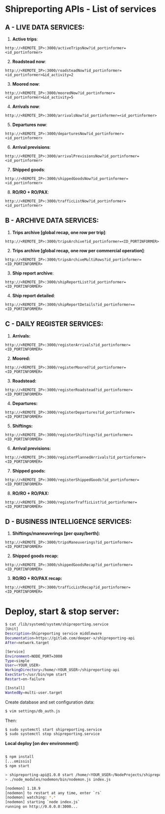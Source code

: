 # Shipreporting APIs - List of services

## A - LIVE DATA SERVICES:

1. __Active trips__:
```
http://<REMOTE_IP>:3000/activeTripsNow?id_portinformer=<id_portinformer>
```

2. __Roadstead now__:
```
http://<REMOTE_IP>:3000/roadsteadNow?id_portinformer=<id_portinformer>&id_activity=2
```

3. __Moored now__:
```
http://<REMOTE_IP>:3000/mooredNow?id_portinformer=<id_portinformer>&id_activity=5
```

4. __Arrivals now__:
```
http://<REMOTE_IP>:3000/arrivalsNow?id_portinformer=<id_portinformer>
```

5. __Departures now__:
```
http://<REMOTE_IP>:3000/departuresNow?id_portinformer=<id_portinformer>
```

6. __Arrival previsions__:
```
http://<REMOTE_IP>:3000/arrivalPrevisionsNow?id_portinformer=<id_portinformer>
```

7. __Shipped goods__:
```
http://<REMOTE_IP>:3000/shippedGoodsNow?id_portinformer=<id_portinformer>
```

8. __RO/RO + RO/PAX__:
```
http://<REMOTE_IP>:3000/trafficListNow?id_portinformer=<id_portinformer>
```

## B - ARCHIVE DATA SERVICES:

1. __Trips archive [global recap, one row per trip]__:
```
http://<REMOTE_IP>:3000/tripsArchive?id_portinformer=<ID_PORTINFORMER>
```
2. __Trips archive [global recap, one row per commercial operation]__:
```
http://<REMOTE_IP>:3000/tripsArchiveMultiRows?id_portinformer=<ID_PORTINFORMER>
```
3. __Ship report archive__:
```
http://<REMOTE_IP>:3000/shipReportList?id_portinformer=<ID_PORTINFORMER>
```
4. __Ship report detailed__:
```   
http://<REMOTE_IP>:3000/shipReportDetails?id_portinformer==<ID_PORTINFORMER>
```


## C - DAILY REGISTER SERVICES:

1. __Arrivals:__
```
http://<REMOTE_IP>:3000/registerArrivals?id_portinformer=<ID_PORTINFORMER>
```
2. __Moored:__
```
http://<REMOTE_IP>:3000/registerMoored?id_portinformer=<ID_PORTINFORMER>
```
3. __Roadstead:__
```
http://<REMOTE_IP>:3000/registerRoadstead?id_portinformer=<ID_PORTINFORMER>
```

4. __Departures:__
```
http://<REMOTE_IP>:3000/registerDepartures?id_portinformer=<ID_PORTINFORMER>
```

5. __Shiftings:__
```
http://<REMOTE_IP>:3000/registerShiftings?id_portinformer=<ID_PORTINFORMER>
```

6. __Arrival previsions:__
```
http://<REMOTE_IP>:3000/registerPlannedArrivals?id_portinformer=<ID_PORTINFORMER>
```

7. __Shipped goods:__
```
http://<REMOTE_IP>:3000/registerShippedGoods?id_portinformer=<ID_PORTINFORMER>
```

8. __RO/RO + RO/PAX:__
```
http://<REMOTE_IP>:3000/registerTrafficList?id_portinformer=<ID_PORTINFORMER>
```

## D - BUSINESS INTELLIGENCE SERVICES: ##

1. __Shiftings/maneuverings [per quay/berth]:__
```
http://<REMOTE_IP>:3000/tripsManeuverings?id_portinformer=<ID_PORTINFORMER>
```

2. __Shipped goods recap:__
```
http://<REMOTE_IP>:3000/shippedGoodsRecap?id_portinformer=<ID_PORTINFORMER>
```

3. __RO/RO + RO/PAX recap:__
```
http://<REMOTE_IP>:3000/trafficListRecap?id_portinformer=<ID_PORTINFORMER>
```



# __Deploy, start & stop server:__

```bash
$ cat /lib/systemd/system/shipreporting.service 
[Unit]
Description=Shipreporting service middleware
Documentation=https://gitlab.com/deeper-x/shipreporting-api
After=network.target

[Service]
Environment=NODE_PORT=3000
Type=simple
User=<YOUR_USER>
WorkingDirectory=/home/<YOUR_USER>/shipreporting-api
ExecStart=/usr/bin/npm start
Restart=on-failure

[Install]
WantedBy=multi-user.target
```
Create database and set configuration data:
```bash
$ vim settings/db_auth.js 
```

Then:
```bash
$ sudo systemctl start shipreporting.service
$ sudo systemctl stop shipreporting.service
```

__Local deploy [on dev environment]:__
```bash

$ npm install
[...omissis]
$ npm start

> shipreporting-api@1.0.0 start /home/<YOUR_USER>/NodeProjects/shipreporting-api
> ./node_modules/nodemon/bin/nodemon.js index.js

[nodemon] 1.18.9
[nodemon] to restart at any time, enter `rs`
[nodemon] watching: *.*
[nodemon] starting `node index.js`
running on http://0.0.0.0:3000...
```

